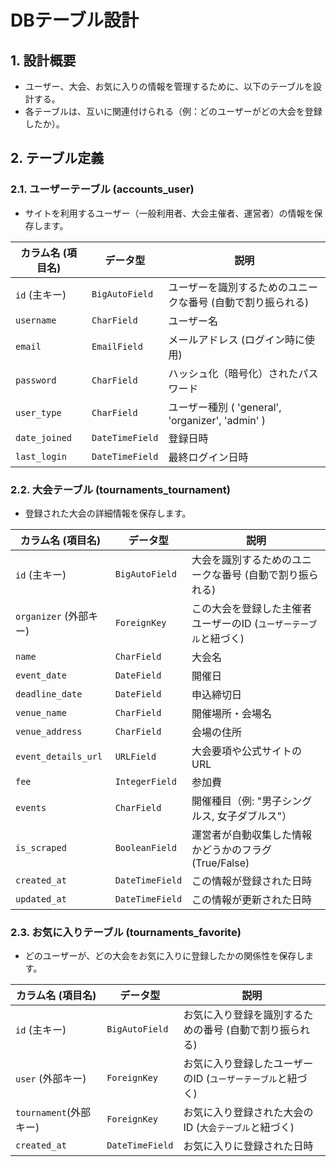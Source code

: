 # DBテーブル設計

## 1. 設計概要
- ユーザー、大会、お気に入りの情報を管理するために、以下のテーブルを設計する。
- 各テーブルは、互いに関連付けられる（例：どのユーザーがどの大会を登録したか）。

## 2. テーブル定義

### 2.1. ユーザーテーブル (accounts_user)
- サイトを利用するユーザー（一般利用者、大会主催者、運営者）の情報を保存します。

| カラム名 (項目名)   | データ型     | 説明                                     |
| ----------------- | ---------- | ---------------------------------------- |
| `id` (主キー)       | `BigAutoField` | ユーザーを識別するためのユニークな番号 (自動で割り振られる) |
| `username`        | `CharField`  | ユーザー名                               |
| `email`           | `EmailField` | メールアドレス (ログイン時に使用)          |
| `password`        | `CharField`  | ハッシュ化（暗号化）されたパスワード       |
| `user_type`       | `CharField`  | ユーザー種別 ( 'general', 'organizer', 'admin' ) |
| `date_joined`     | `DateTimeField`| 登録日時                                 |
| `last_login`      | `DateTimeField`| 最終ログイン日時                         |

### 2.2. 大会テーブル (tournaments_tournament)
- 登録された大会の詳細情報を保存します。

| カラム名 (項目名)           | データ型        | 説明                                                     |
| ------------------------- | --------------- | -------------------------------------------------------- |
| `id` (主キー)               | `BigAutoField`    | 大会を識別するためのユニークな番号 (自動で割り振られる)      |
| `organizer` (外部キー)      | `ForeignKey`    | この大会を登録した主催者ユーザーのID (`ユーザーテーブル`と紐づく) |
| `name`                    | `CharField`     | 大会名                                                   |
| `event_date`              | `DateField`     | 開催日                                                   |
| `deadline_date`           | `DateField`     | 申込締切日                                               |
| `venue_name`              | `CharField`     | 開催場所・会場名                                         |
| `venue_address`           | `CharField`     | 会場の住所                                               |
| `event_details_url`       | `URLField`      | 大会要項や公式サイトのURL                                  |
| `fee`                     | `IntegerField`  | 参加費                                                   |
| `events`                  | `CharField`     | 開催種目（例: "男子シングルス, 女子ダブルス"）             |
| `is_scraped`              | `BooleanField`  | 運営者が自動収集した情報かどうかのフラグ (True/False)    |
| `created_at`              | `DateTimeField` | この情報が登録された日時                                 |
| `updated_at`              | `DateTimeField` | この情報が更新された日時                                 |

### 2.3. お気に入りテーブル (tournaments_favorite)
- どのユーザーが、どの大会をお気に入りに登録したかの関係性を保存します。

| カラム名 (項目名)     | データ型       | 説明                                               |
| ----------------- | -------------- | -------------------------------------------------- |
| `id` (主キー)       | `BigAutoField`   | お気に入り登録を識別するための番号 (自動で割り振られる)  |
| `user` (外部キー)   | `ForeignKey`   | お気に入り登録したユーザーのID (`ユーザーテーブル`と紐づく) |
| `tournament`(外部キー)| `ForeignKey`   | お気に入り登録された大会のID (`大会テーブル`と紐づく)   |
| `created_at`      | `DateTimeField`| お気に入りに登録された日時                         |